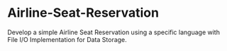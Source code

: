 # Airline-Seat-Reservation
Develop a simple Airline Seat Reservation using a specific language with File I/O Implementation for Data Storage.
